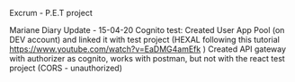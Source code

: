 Excrum - P.E.T project

Mariane Diary Update - 15-04-20
Cognito test:
Created User App Pool (on DEV account) and linked it with test project (HEXAL following this tutorial https://www.youtube.com/watch?v=EaDMG4amEfk )
Created API gateway with authorizer as cognito, works with postman, but not with the react test project (CORS - unauthorized)